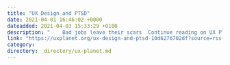 ```yaml
---
title: "UX Design and PTSD"
date: 2021-04-01 16:46:02 +0000
dateadded: 2021-04-03 15:33:29 +0100
description: "    Bad jobs leave their scars  Continue reading on UX Planet »  "
link: "https://uxplanet.org/ux-design-and-ptsd-10d6276702df?source=rss----819cc2aaeee0---4"
category:
directory: _directory/ux-planet.md
---
```

